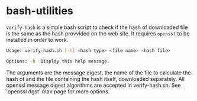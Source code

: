 # bash-utilities

`verify-hash` is a simple bash script to check if the hash of downloaded file is the same as the hash provvided on the web site. It requires `openssl` to be installed in order to work.

```bash
Usage: verify-hash.sh [-h] <hash type> <file name> <hash file>

Options: -h  Display this help message.
```

The arguments are the message digest, the name of the file to calculate the hash of and the file containing the hash itself, downloaded separately. All openssl message digest algorithms are accepted in verify-hash.sh. See 'openssl dgst' man page for more options.
